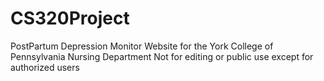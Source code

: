 # CS320Project
PostPartum Depression Monitor Website for the York College of Pennsylvania Nursing Department
Not for editing or public use except for authorized users
